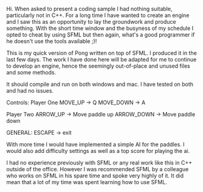 Hi.
When asked to present a coding sample I had nothing suitable, particularly not in C++. For a long time I have wanted to create an engine and I saw this as an opportunity to lay the groundwork and produce something. With the short time window and the busyness of my schedule I opted to cheat by using SFML but then again, what's a good programmer if he doesn't use the tools available ;)!

This is my quick version of Pong written on top of SFML. I produced it in the last few days. The work I have done here will be adapted for me to continue to develop an engine, hence the seemingly out-of-place and unused files and some methods. 

It should compile and run on both windows and mac. I have tested on both and had no issues. 

Controls:
Player One 
    MOVE_UP -> Q
    MOVE_DOWN -> A

Player Two 
    ARROW_UP -> Move paddle up
    ARROW_DOWN -> Move paddle down

GENERAL:
    ESCAPE -> exit
    
    
With more time I would have implemented a simple AI for the paddles. I would also add difficulty settings as well as a top score for playing the ai. 

I had no experience previously with SFML or any real work like this in C++ outside of the office. However I was recommended SFML by a colleague who works on SFML in his spare time and spoke very highly of it. It did mean that a lot of my time was spent learning how to use SFML. 
